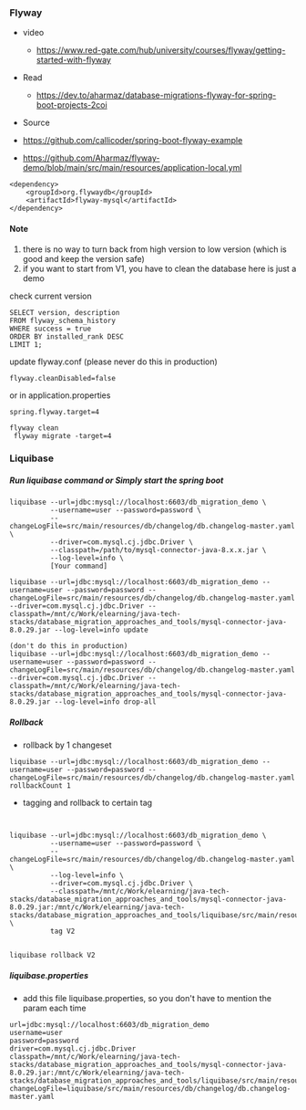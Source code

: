 ### Flyway

- video
  - https://www.red-gate.com/hub/university/courses/flyway/getting-started-with-flyway

- Read
    - https://dev.to/aharmaz/database-migrations-flyway-for-spring-boot-projects-2coi

- Source
- https://github.com/callicoder/spring-boot-flyway-example
- https://github.com/Aharmaz/flyway-demo/blob/main/src/main/resources/application-local.yml

````commandline
<dependency>
    <groupId>org.flywaydb</groupId>
    <artifactId>flyway-mysql</artifactId>
</dependency>
````

#### Note

1. there is no way to turn back from high version to low version (which is good and keep the version safe)
2. if you want to start from V1, you have to clean the database
here is just a demo

check current version
````commandline
SELECT version, description
FROM flyway_schema_history
WHERE success = true
ORDER BY installed_rank DESC
LIMIT 1;

````

update flyway.conf (please never do this in production)
````commandline
flyway.cleanDisabled=false
````
or in application.properties
````commandline
spring.flyway.target=4
````

````commandline
flyway clean
 flyway migrate -target=4
````



### Liquibase


##### Run liquibase command or Simply start the spring boot

```commandline
liquibase --url=jdbc:mysql://localhost:6603/db_migration_demo \
          --username=user --password=password \
          --changeLogFile=src/main/resources/db/changelog/db.changelog-master.yaml \
          --driver=com.mysql.cj.jdbc.Driver \
          --classpath=/path/to/mysql-connector-java-8.x.x.jar \
          --log-level=info \
          [Your command]
```

````commandline
liquibase --url=jdbc:mysql://localhost:6603/db_migration_demo --username=user --password=password --changeLogFile=src/main/resources/db/changelog/db.changelog-master.yaml --driver=com.mysql.cj.jdbc.Driver --classpath=/mnt/c/Work/elearning/java-tech-stacks/database_migration_approaches_and_tools/mysql-connector-java-8.0.29.jar --log-level=info update

(don't do this in production)
liquibase --url=jdbc:mysql://localhost:6603/db_migration_demo --username=user --password=password --changeLogFile=src/main/resources/db/changelog/db.changelog-master.yaml --driver=com.mysql.cj.jdbc.Driver --classpath=/mnt/c/Work/elearning/java-tech-stacks/database_migration_approaches_and_tools/mysql-connector-java-8.0.29.jar --log-level=info drop-all
````


##### Rollback

- rollback by 1 changeset
````commandline
liquibase --url=jdbc:mysql://localhost:6603/db_migration_demo --username=user --password=password --changeLogFile=src/main/resources/db/changelog/db.changelog-master.yaml rollbackCount 1
````

- tagging and rollback to certain tag
```commandline

         
liquibase --url=jdbc:mysql://localhost:6603/db_migration_demo \
          --username=user --password=password \
          --changeLogFile=src/main/resources/db/changelog/db.changelog-master.yaml \
          --log-level=info \
          --driver=com.mysql.cj.jdbc.Driver \
          --classpath=/mnt/c/Work/elearning/java-tech-stacks/database_migration_approaches_and_tools/mysql-connector-java-8.0.29.jar:/mnt/c/Work/elearning/java-tech-stacks/database_migration_approaches_and_tools/liquibase/src/main/resources \
          tag V2
          
          
liquibase rollback V2
```

##### liquibase.properties
- add this file liquibase.properties, so you don't have to mention the param each time
```.properties
url=jdbc:mysql://localhost:6603/db_migration_demo
username=user
password=password
driver=com.mysql.cj.jdbc.Driver
classpath=/mnt/c/Work/elearning/java-tech-stacks/database_migration_approaches_and_tools/mysql-connector-java-8.0.29.jar:/mnt/c/Work/elearning/java-tech-stacks/database_migration_approaches_and_tools/liquibase/src/main/resources
changeLogFile=liquibase/src/main/resources/db/changelog/db.changelog-master.yaml
```